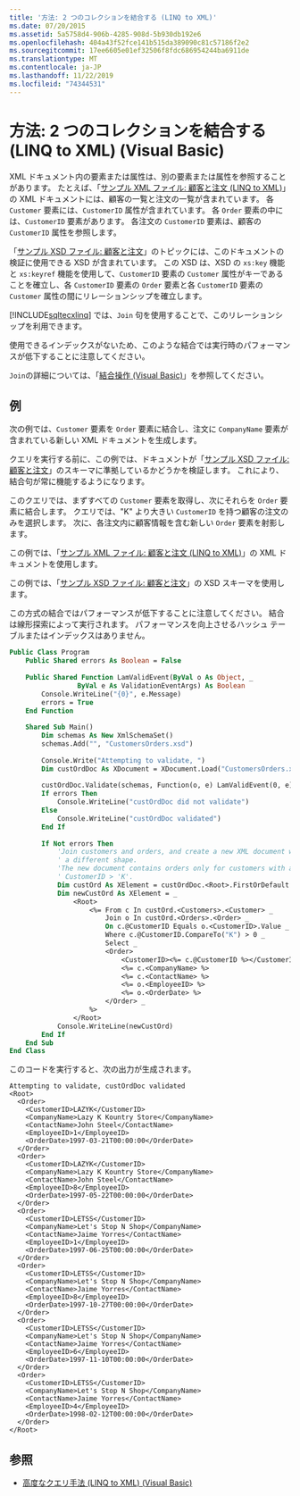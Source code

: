 ```yaml
---
title: '方法: 2 つのコレクションを結合する (LINQ to XML)'
ms.date: 07/20/2015
ms.assetid: 5a5758d4-906b-4285-908d-5b930db192e6
ms.openlocfilehash: 404a43f52fce141b515da389090c81c57186f2e2
ms.sourcegitcommit: 17ee6605e01ef32506f8fdc686954244ba6911de
ms.translationtype: MT
ms.contentlocale: ja-JP
ms.lasthandoff: 11/22/2019
ms.locfileid: "74344531"
---
```

# <a name="how-to-join-two-collections-linq-to-xml-visual-basic"></a>方法: 2 つのコレクションを結合する (LINQ to XML) (Visual Basic)
XML ドキュメント内の要素または属性は、別の要素または属性を参照することがあります。 たとえば、「[サンプル XML ファイル: 顧客と注文 (LINQ to XML)](../../../../visual-basic/programming-guide/concepts/linq/sample-xml-file-customers-and-orders-linq-to-xml.md)」の XML ドキュメントには、顧客の一覧と注文の一覧が含まれています。 各 `Customer` 要素には、`CustomerID` 属性が含まれています。 各 `Order` 要素の中には、`CustomerID` 要素があります。 各注文の `CustomerID` 要素は、顧客の `CustomerID` 属性を参照します。  
  
 「[サンプル XSD ファイル: 顧客と注文](../../../../visual-basic/programming-guide/concepts/linq/sample-xsd-file-customers-and-orders.md)」のトピックには、このドキュメントの検証に使用できる XSD が含まれています。 この XSD は、XSD の `xs:key` 機能と `xs:keyref` 機能を使用して、`CustomerID` 要素の `Customer` 属性がキーであることを確立し、各 `CustomerID` 要素の `Order` 要素と各 `CustomerID` 要素の `Customer` 属性の間にリレーションシップを確立します。  
  
 [!INCLUDE[sqltecxlinq](~/includes/sqltecxlinq-md.md)] では、`Join` 句を使用することで、このリレーションシップを利用できます。  
  
 使用できるインデックスがないため、このような結合では実行時のパフォーマンスが低下することに注意してください。  
  
 `Join`の詳細については、「[結合操作 (Visual Basic)](../../../../visual-basic/programming-guide/concepts/linq/join-operations.md)」を参照してください。  
  
## <a name="example"></a>例  
 次の例では、`Customer` 要素を `Order` 要素に結合し、注文に `CompanyName` 要素が含まれている新しい XML ドキュメントを生成します。  
  
 クエリを実行する前に、この例では、ドキュメントが「[サンプル XSD ファイル: 顧客と注文](../../../../visual-basic/programming-guide/concepts/linq/sample-xsd-file-customers-and-orders.md)」のスキーマに準拠しているかどうかを検証します。 これにより、結合句が常に機能するようになります。  
  
 このクエリでは、まずすべての `Customer` 要素を取得し、次にそれらを `Order` 要素に結合します。 クエリでは、"K" より大きい `CustomerID` を持つ顧客の注文のみを選択します。 次に、各注文内に顧客情報を含む新しい `Order` 要素を射影します。  
  
 この例では、「[サンプル XML ファイル: 顧客と注文 (LINQ to XML)](../../../../visual-basic/programming-guide/concepts/linq/sample-xml-file-customers-and-orders-linq-to-xml.md)」の XML ドキュメントを使用します。  
  
 この例では、「[サンプル XSD ファイル: 顧客と注文](../../../../visual-basic/programming-guide/concepts/linq/sample-xsd-file-customers-and-orders.md)」の XSD スキーマを使用します。  
  
 この方式の結合ではパフォーマンスが低下することに注意してください。 結合は線形探索によって実行されます。 パフォーマンスを向上させるハッシュ テーブルまたはインデックスはありません。  
  
```vb  
Public Class Program  
    Public Shared errors As Boolean = False  
  
    Public Shared Function LamValidEvent(ByVal o As Object, _  
                 ByVal e As ValidationEventArgs) As Boolean  
        Console.WriteLine("{0}", e.Message)  
        errors = True  
    End Function  
  
    Shared Sub Main()  
        Dim schemas As New XmlSchemaSet()  
        schemas.Add("", "CustomersOrders.xsd")  
  
        Console.Write("Attempting to validate, ")  
        Dim custOrdDoc As XDocument = XDocument.Load("CustomersOrders.xml")  
  
        custOrdDoc.Validate(schemas, Function(o, e) LamValidEvent(0, e))  
        If errors Then  
            Console.WriteLine("custOrdDoc did not validate")  
        Else  
            Console.WriteLine("custOrdDoc validated")  
        End If  
  
        If Not errors Then  
            'Join customers and orders, and create a new XML document with  
            ' a different shape.  
            'The new document contains orders only for customers with a  
            ' CustomerID > 'K'.  
            Dim custOrd As XElement = custOrdDoc.<Root>.FirstOrDefault  
            Dim newCustOrd As XElement = _  
                <Root>  
                    <%= From c In custOrd.<Customers>.<Customer> _  
                        Join o In custOrd.<Orders>.<Order> _  
                        On c.@CustomerID Equals o.<CustomerID>.Value _  
                        Where c.@CustomerID.CompareTo("K") > 0 _  
                        Select _  
                        <Order>  
                            <CustomerID><%= c.@CustomerID %></CustomerID>  
                            <%= c.<CompanyName> %>  
                            <%= c.<ContactName> %>  
                            <%= o.<EmployeeID> %>  
                            <%= o.<OrderDate> %>  
                        </Order> _  
                    %>  
                </Root>  
            Console.WriteLine(newCustOrd)  
        End If  
    End Sub  
End Class  
```  
  
 このコードを実行すると、次の出力が生成されます。  
  
```console
Attempting to validate, custOrdDoc validated  
<Root>  
  <Order>  
    <CustomerID>LAZYK</CustomerID>  
    <CompanyName>Lazy K Kountry Store</CompanyName>  
    <ContactName>John Steel</ContactName>  
    <EmployeeID>1</EmployeeID>  
    <OrderDate>1997-03-21T00:00:00</OrderDate>  
  </Order>  
  <Order>  
    <CustomerID>LAZYK</CustomerID>  
    <CompanyName>Lazy K Kountry Store</CompanyName>  
    <ContactName>John Steel</ContactName>  
    <EmployeeID>8</EmployeeID>  
    <OrderDate>1997-05-22T00:00:00</OrderDate>  
  </Order>  
  <Order>  
    <CustomerID>LETSS</CustomerID>  
    <CompanyName>Let's Stop N Shop</CompanyName>  
    <ContactName>Jaime Yorres</ContactName>  
    <EmployeeID>1</EmployeeID>  
    <OrderDate>1997-06-25T00:00:00</OrderDate>  
  </Order>  
  <Order>  
    <CustomerID>LETSS</CustomerID>  
    <CompanyName>Let's Stop N Shop</CompanyName>  
    <ContactName>Jaime Yorres</ContactName>  
    <EmployeeID>8</EmployeeID>  
    <OrderDate>1997-10-27T00:00:00</OrderDate>  
  </Order>  
  <Order>  
    <CustomerID>LETSS</CustomerID>  
    <CompanyName>Let's Stop N Shop</CompanyName>  
    <ContactName>Jaime Yorres</ContactName>  
    <EmployeeID>6</EmployeeID>  
    <OrderDate>1997-11-10T00:00:00</OrderDate>  
  </Order>  
  <Order>  
    <CustomerID>LETSS</CustomerID>  
    <CompanyName>Let's Stop N Shop</CompanyName>  
    <ContactName>Jaime Yorres</ContactName>  
    <EmployeeID>4</EmployeeID>  
    <OrderDate>1998-02-12T00:00:00</OrderDate>  
  </Order>  
</Root>  
```  
  
## <a name="see-also"></a>参照

- [高度なクエリ手法 (LINQ to XML) (Visual Basic)](../../../../visual-basic/programming-guide/concepts/linq/advanced-query-techniques-linq-to-xml.md)
